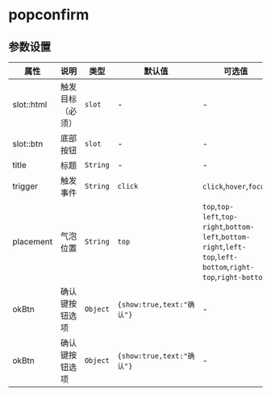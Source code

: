 # popconfirm


<template>
    <coding
        :code="datas"
        title="popconfirm"
        content="这样做相比modal会更简洁。"
    >
        <y-popconfirm
            title="是否删除该文件？"
            :ok-cbk="dels1"
        >
            <y-button slot="html">hello</y-button>
        </y-popconfirm>
    </coding>
    <coding
        :code="data1"
        title="popconfirm"
        content="自定义按钮，可以应用更强的逻辑"
    >
        <y-popconfirm
            title="是否删除该文件？"
            v-model="test"
        >
            <y-button slot="html">hello</y-button>
            <div class="footer" slot="btn">
                <y-button slot="btn" type="ghost" @click.native="test = false">取消</y-button>
                <y-button slot="btn" @click.native="test = false">确认</y-button>
            </div>
        </y-popconfirm>
    </coding>
</template>
<script>
export default {
    data(){
        return {
            test:false,
datas:
`<template>
    <y-popconfirm
        title="是否删除该文件？"
        :ok-cbk="dels1"
    >
        <y-button slot="html">hello</y-button>
    </y-popconfirm>
</template>
`,
data1:
`<y-popconfirm
    title="是否删除该文件？"
    v-model="test"
>
    <y-button slot="html">hello</y-button>
    <div class="footer" slot="btn">
        <y-button slot="btn" type="ghost" @click.native="test = false">取消</y-button>
        <y-button slot="btn" @click.native="test = false">确认</y-button>
    </div>
</y-popconfirm>`
        }
    },
    methods:{
        dels1(){
            this.$notify("删除成功")
        }
    }
}
</script>

## 参数设置

|    属性    |       说明       |   类型   |          默认值           |                                                    可选值                                                     |
| ---------- | ---------------- | -------- | ------------------------- | ------------------------------------------------------------------------------------------------------------- |
| slot::html | 触发目标（必须） | `slot`   | -                         | -                                                                                                             |
| slot::btn  | 底部按钮         | `slot`   | -                         | -                                                                                                             |
| title      | 标题             | `String` | -                         | -                                                                                                             |
| trigger    | 触发事件         | `String` | `click`                   | `click`,`hover`,`focus`                                                                                       |
| placement  | 气泡位置         | `String` | `top`                     | `top`,`top-left`,`top-right`,`bottom-left`,`bottom-right`,`left-top`,`left-bottom`,`right-top`,`right-bottom` |
| okBtn      | 确认键按钮选项   | `Object` | `{show:true,text:"确认"}` | -                                                                                                             |
| okBtn      | 确认键按钮选项   | `Object` | `{show:true,text:"确认"}` | -                                                                                                             |
